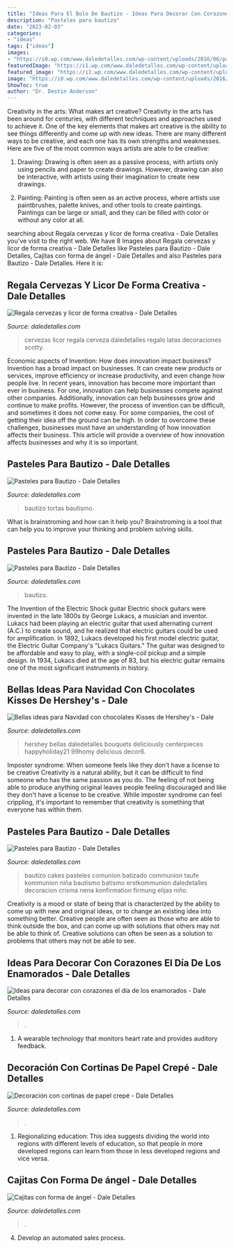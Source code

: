 ```yaml
---
title: "Ideas Para El Bolo De Bautizo - Ideas Para Decorar Con Corazones El Día De Los Enamorados"
description: "Pasteles para bautizo"
date: "2023-02-03"
categories:
- "ideas"
tags: ["ideas"]
images:
- "https://i0.wp.com/www.daledetalles.com/wp-content/uploads/2016/06/pastel-para-bautizo25.jpg"
featuredImage: "https://i1.wp.com/www.daledetalles.com/wp-content/uploads/2016/06/pastel-para-bautizo9.jpg?resize=550%2C733"
featured_image: "https://i1.wp.com/www.daledetalles.com/wp-content/uploads/2016/06/pastel-para-bautizo9.jpg?resize=550%2C733"
image: "https://i0.wp.com/www.daledetalles.com/wp-content/uploads/2016/09/decoracion-con-kisses19.jpg?resize=640%2C854"
ShowToc: true
author: "Dr. Destin Anderson"
---
```



Creativity in the arts: What makes art creative?
Creativity in the arts has been around for centuries, with different techniques and approaches used to achieve it. One of the key elements that makes art creative is the ability to see things differently and come up with new ideas. There are many different ways to be creative, and each one has its own strengths and weaknesses. Here are five of the most common ways artists are able to be creative: 
1. Drawing: Drawing is often seen as a passive process, with artists only using pencils and paper to create drawings. However, drawing can also be interactive, with artists using their imagination to create new drawings.

2. Painting: Painting is often seen as an active process, where artists use paintbrushes, palette knives, and other tools to create paintings. Paintings can be large or small, and they can be filled with color or without any color at all.

	

		
searching about Regala cervezas y licor de forma creativa - Dale Detalles you've visit to the right web. We have 8 Images about Regala cervezas y licor de forma creativa - Dale Detalles like Pasteles para Bautizo - Dale Detalles, Cajitas con forma de ángel - Dale Detalles and also Pasteles para Bautizo - Dale Detalles. Here it is:
		
    
## Regala Cervezas Y Licor De Forma Creativa - Dale Detalles

<img loading=lazy src="https://i2.wp.com/www.daledetalles.com/wp-content/uploads/2017/05/regala-cervezas-y-licor-de-forma-creativa5.jpg" onerror="this.onerror=null;this.src='https://tse3.mm.bing.net/th?id=OIP.tVwxjOWL1Sx6wKbrJFZzbgHaNK&amp;pid=15.1';" alt="Regala cervezas y licor de forma creativa - Dale Detalles">

_Source: daledetalles.com_

>cervezas licor regala cerveza daledetalles regalo latas decoraciones scotty. 

	

Economic aspects of Invention: How does innovation impact business?
Invention has a broad impact on businesses. It can create new products or services, improve efficiency or increase productivity, and even change how people live. In recent years, innovation has become more important than ever in business. For one, innovation can help businesses compete against other companies. Additionally, innovation can help businesses grow and continue to make profits. However, the process of invention can be difficult, and sometimes it does not come easy. For some companies, the cost of getting their idea off the ground can be high. In order to overcome these challenges, businesses must have an understanding of how innovation affects their business. This article will provide a overview of how innovation affects businesses and why it is so important.

    
## Pasteles Para Bautizo - Dale Detalles

<img loading=lazy src="https://i0.wp.com/www.daledetalles.com/wp-content/uploads/2016/06/pastel-para-bautizo25.jpg" onerror="this.onerror=null;this.src='https://tse3.mm.bing.net/th?id=OIP.L0UtmrM9U_wdPtg_RuG4nAHaL7&amp;pid=15.1';" alt="Pasteles para Bautizo - Dale Detalles">

_Source: daledetalles.com_

>bautizo tortas bautismo. 

	

What is brainstroming and how can it help you?
Brainstroming is a tool that can help you to improve your thinking and problem solving skills.

    
## Pasteles Para Bautizo - Dale Detalles

<img loading=lazy src="https://i1.wp.com/www.daledetalles.com/wp-content/uploads/2016/06/pastel-para-bautizo9.jpg?resize=550%2C733" onerror="this.onerror=null;this.src='https://tse1.mm.bing.net/th?id=OIP.uttunK40hkMhEbeZLFDk_wHaJ3&amp;pid=15.1';" alt="Pasteles para Bautizo - Dale Detalles">

_Source: daledetalles.com_

>bautizo. 

	

The Invention of the Electric Shock guitar
Electric shock guitars were invented in the late 1800s by George Lukacs, a musician and inventor. Lukacs had been playing an electric guitar that used alternating current (A.C.) to create sound, and he realized that electric guitars could be used for amplification. In 1892, Lukacs developed his first model electric guitar, the Electric Guitar Company's "Lukacs Guitars." The guitar was designed to be affordable and easy to play, with a single-coil pickup and a simple design. In 1934, Lukacs died at the age of 83, but his electric guitar remains one of the most significant instruments in history.

    
## Bellas Ideas Para Navidad Con Chocolates Kisses De Hershey&#039;s - Dale

<img loading=lazy src="https://i0.wp.com/www.daledetalles.com/wp-content/uploads/2016/09/decoracion-con-kisses19.jpg?resize=640%2C854" onerror="this.onerror=null;this.src='https://tse3.mm.bing.net/th?id=OIP.9PVYTPep_pRqv9kgO1xDygHaJ4&amp;pid=15.1';" alt="Bellas ideas para Navidad con chocolates Kisses de Hershey&#039;s - Dale">

_Source: daledetalles.com_

>hershey bellas daledetalles bouquets deliciously centerpieces happyholiday21 99homy delicious decor6. 

	

Imposter syndrome: When someone feels like they don't have a license to be creative
Creativity is a natural ability, but it can be difficult to find someone who has the same passion as you do. The feeling of not being able to produce anything original leaves people feeling discouraged and like they don't have a license to be creative. While imposter syndrome can feel crippling, it's important to remember that creativity is something that everyone has within them.

    
## Pasteles Para Bautizo - Dale Detalles

<img loading=lazy src="https://i2.wp.com/www.daledetalles.com/wp-content/uploads/2016/06/pastel-para-bautizo15.jpg" onerror="this.onerror=null;this.src='https://tse4.mm.bing.net/th?id=OIP.vOha2Xew4ZVj8xtUGubwtAHaKZ&amp;pid=15.1';" alt="Pasteles para Bautizo - Dale Detalles">

_Source: daledetalles.com_

>bautizo cakes pasteles comunion batizado communion taufe kommunion niña bautismo batismo erstkommunion daledetalles decoracion crisma nena konfirmation firmung elijas niño. 

	

Creativity is a mood or state of being that is characterized by the ability to come up with new and original ideas, or to change an existing idea into something better. Creative people are often seen as those who are able to think outside the box, and can come up with solutions that others may not be able to think of. Creative solutions can often be seen as a solution to problems that others may not be able to see.

    
## Ideas Para Decorar Con Corazones El Día De Los Enamorados - Dale Detalles

<img loading=lazy src="https://www.daledetalles.com/wp-content/uploads/2018/02/decoracion-con-corazones26-768x1024.jpg" onerror="this.onerror=null;this.src='https://tse2.mm.bing.net/th?id=OIP.HDuYjJdbqKB12UsuBd6HUwHaJ4&amp;pid=15.1';" alt="Ideas para decorar con corazones el día de los enamorados - Dale Detalles">

_Source: daledetalles.com_

>. 

	

1. A wearable technology that monitors heart rate and provides auditory feedback.

    
## Decoración Con Cortinas De Papel Crepé - Dale Detalles

<img loading=lazy src="https://i1.wp.com/www.daledetalles.com/wp-content/uploads/2016/08/decoracion-con-papel-creppe7.jpg" onerror="this.onerror=null;this.src='https://tse2.mm.bing.net/th?id=OIP.0EOvMXrU5VQqt_BK8aCABgHaLD&amp;pid=15.1';" alt="Decoración con cortinas de papel crepé - Dale Detalles">

_Source: daledetalles.com_

>. 

	

1. Regionalizing education: This idea suggests dividing the world into regions with different levels of education, so that people in more developed regions can learn from those in less developed regions and vice versa.

    
## Cajitas Con Forma De ángel - Dale Detalles

<img loading=lazy src="https://i1.wp.com/www.daledetalles.com/wp-content/uploads/2017/09/cajitas-con-forma-de-angel10.jpg?resize=564%2C752" onerror="this.onerror=null;this.src='https://tse3.mm.bing.net/th?id=OIP.eZOMtQW9fSXWcSUI2qb36AHaJ4&amp;pid=15.1';" alt="Cajitas con forma de ángel - Dale Detalles">

_Source: daledetalles.com_

>. 

	

4. Develop an automated sales process.

